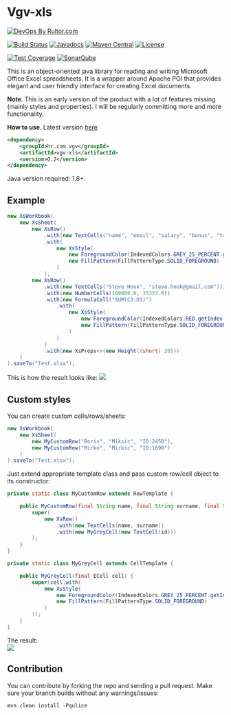 # Vgv-xls

[![DevOps By Rultor.com](http://www.rultor.com/b/Vatavuk/vgv-xls)](http://www.rultor.com/p/Vatavuk/vgv-xls)

[![Build Status](https://travis-ci.org/Vatavuk/vgv-xls.svg?branch=master)](https://travis-ci.org/Vatavuk/vgv-xls)
[![Javadocs](http://javadoc.io/badge/hr.com.vgv/vgv-xls.svg)](http://javadoc.io/doc/hr.com.vgv/vgv-xls)
[![Maven Central](https://img.shields.io/maven-central/v/hr.com.vgv/vgv-xls.svg)](https://maven-badges.herokuapp.com/maven-central/hr.com.vgv/vgv-xls)
[![License](https://img.shields.io/badge/license-MIT-green.svg)](https://github.com/Vatavuk/vgv-xls/blob/master/LICENSE.txt)

[![Test Coverage](https://codecov.io/gh/Vatavuk/vgv-xls/branch/master/graph/badge.svg)](https://codecov.io/gh/Vatavuk/vgv-xls)
[![SonarQube](https://img.shields.io/badge/sonar-ok-green.svg)](https://sonarcloud.io/dashboard/index/hr.com.vgv:vgv-xls)

This is an object-oriented java library for reading and writing Microsoft Office Excel spreadsheets.
It is a wrapper around Apache POI that provides elegant and user friendly interface for creating Excel documents. 

**Note**.
This is an early version of the product with a lot of features missing (mainly styles and properties).
I will be regularly committing more and more functionality.


**How to use**.
Latest version [here](https://github.com/Vatavuk/vgv-xls/releases)

```xml
<dependency>
    <groupId>hr.com.vgv</groupId>
    <artifactId>vgv-xls</artifactId>
    <version>0.2</version>
</dependency>
```

Java version required: 1.8+.


## Example
```java
new XsWorkbook(
    new XsSheet(
        new XsRow()
            .with(new TextCells("name", "email", "salary", "bonus", "total"))
            .with(
                new XsStyle(
                    new ForegroundColor(IndexedColors.GREY_25_PERCENT.getIndex()),
                    new FillPattern(FillPatternType.SOLID_FOREGROUND)
                )
            ),
        new XsRow()
            .with(new TextCells("Steve Hook", "steve.hook@gmail.com"))
            .with(new NumberCells(160000.0, 35337.6))
            .with(new FormulaCell("SUM(C3:D3)")
                .with(
                    new XsStyle(
                        new ForegroundColor(IndexedColors.RED.getIndex()),
                        new FillPattern(FillPatternType.SOLID_FOREGROUND)
                    )
                )
            )
            .with(new XsProps<>(new Height((short) 20)))
    )
).saveTo("Test.xlsx");
```
This is how the result looks like:
<img src="https://i.imgur.com/3hUJkJ2.png"/>

## Custom styles
You can create custom cells/rows/sheets:
```java
new XsWorkbook(
    new XsSheet(
        new MyCustomRow("Boris", "Miksic", "ID:2450"),
        new MyCustomRow("Mirko", "Mirkic", "ID:1690")
    )
).saveTo("Test.xlsx");

```
Just extend appropriate template class and pass custom row/cell object to its constructor:
```java
private static class MyCustomRow extends RowTemplate {

    public MyCustomRow(final String name, final String surname, final String id) {
        super(
            new XsRow()
                .with(new TextCells(name, surname))
                .with(new MyGreyCell(new TextCell(id)))
        );
    }
}

private static class MyGreyCell extends CellTemplate {

    public MyGreyCell(final ECell cell) {
        super(cell.with(
            new XsStyle(
                new ForegroundColor(IndexedColors.GREY_25_PERCENT.getIndex()),
                new FillPattern(FillPatternType.SOLID_FOREGROUND)
            )
        ));
    }
}
```

The result:  
<img src="https://i.imgur.com/9BzW6VR.png"/>

## Contribution
You can contribute by forking the repo and sending a pull request.
Make sure your branch builds without any warnings/issues:

```
mvn clean install -Pqulice
```

